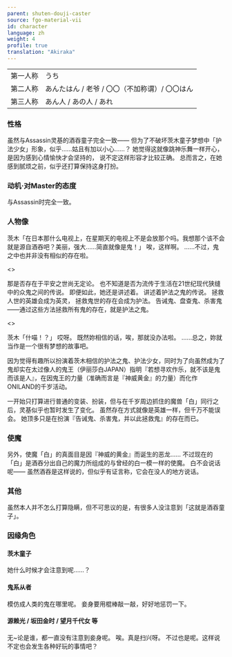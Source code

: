 ```yaml
---
parent: shuten-douji-caster
source: fgo-material-vii
id: character
language: zh
weight: 4
profile: true
translation: "Akiraka"
---
```


<table>
  <tr><td>第一人称</td><td>うち</td></tr>
  <tr><td>第二人称</td><td>あんたはん / 老爷 / 〇〇（不加称谓）/ 〇〇はん</td></tr>
  <tr><td>第三人称</td><td>あん人 / あの人 / あれ</td></tr>
</table>

### 性格

虽然与Assassin灵基的酒吞童子完全一致——
但为了不破坏茨木童子梦想中「护法少女」形象，似乎……姑且有加以小心……？
她觉得这就像跳神乐舞一样开心，是因为感到心情愉快才会坚持的，
说不定这样形容才比较正确。
总而言之，在她感到腻烦之前，似乎还打算保持这身打扮。

### 动机·对Master的态度

与Assassin时完全一致。

### 人物像

茨木「在日本那什么电视上，在星期天的电视上不是会放那个吗。我想那个该不会就是源自酒吞吧？美丽，强大……简直就像是鬼！」
唉，这样啊。
……不过，鬼之中也并非没有相似的存在啦。

<>

那是否存在于平安之世尚无定论。
也不知道是否为流传于生活在21世纪现代狭缝中的众鬼之间的传说。
即便如此，她还是讲述着。
讲述着护法之鬼的传说。
拯救人世的英雄会成为英灵，
拯救鬼世的存在会成为护法。
告诫鬼、盘查鬼、杀害鬼——通过这些方法拯救所有鬼的存在，就是护法之鬼。

<>

茨木「什喵！？」
哎呀。
既然妳相信的话，唉，那就没办法啦。
……总之，妳就当作是一个很有梦想的故事吧。

因为觉得有趣所以扮演着茨木相信的护法之鬼、护法少女，同时为了向虽然成为了鬼却实在太过像人的鬼王（伊丽莎白JAPAN）指明『若想寻欢作乐，就不该是鬼而该是人』，在因鬼王的力量（准确而言是『神威黄金』的力量）而化作ONILAND的千岁活动。

一开始只打算进行普通的变装、扮装，但与在千岁周边抓住的魔兽「白」同行之后，灵基似乎也暂时发生了变化。
虽然存在方式就像是英雄一样，但千万不能误会。
她顶多只是在扮演『告诫鬼、杀害鬼，并以此拯救鬼』的存在而已。

### 使魔

另外，使魔「白」的真面目是因『神威的黄金』而诞生的恶龙……
不过现在的「白」是酒吞分出自己的魔力所组成的与曾经的白一模一样的使魔。
白不会说话呢——
虽然酒吞是这样说的，但似乎有证言称，它会在没人的地方说话。

### 其他

虽然本人并不怎么打算隐瞒，但不可思议的是，有很多人没注意到「这就是酒吞童子」。

### 因缘角色

#### 茨木童子

她什么时候才会注意到呢……？

#### 鬼系从者

模仿成人类的鬼在哪里呢。
妾身要用棍棒敲一敲，好好地惩罚一下。

#### 源赖光 / 坂田金时 / 望月千代女 等

无~论是谁，都一直没有注意到妾身呢。
唉。真是扫兴呀。
不过也是呢。这样说不定也会发生各种好玩的事情吧？
